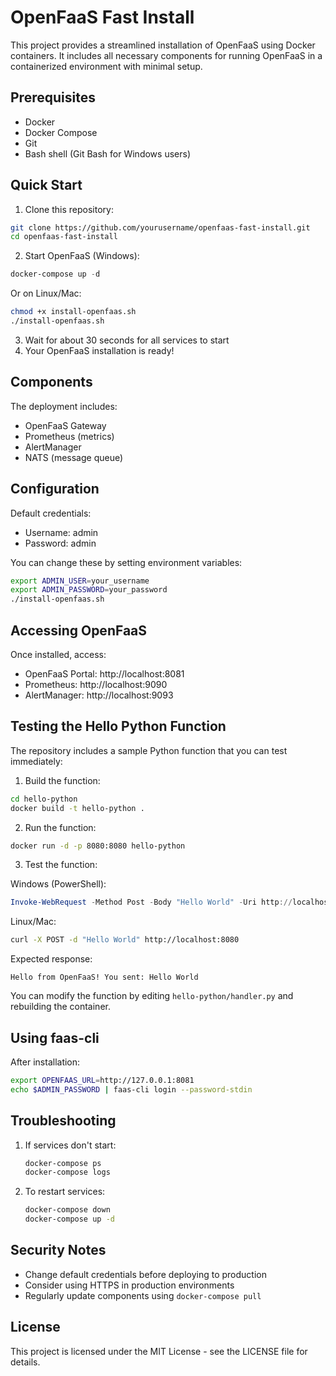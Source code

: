 # OpenFaaS Fast Install

This project provides a streamlined installation of OpenFaaS using Docker containers. It includes all necessary components for running OpenFaaS in a containerized environment with minimal setup.

## Prerequisites

- Docker
- Docker Compose
- Git
- Bash shell (Git Bash for Windows users)

## Quick Start

1. Clone this repository:
```bash
git clone https://github.com/yourusername/openfaas-fast-install.git
cd openfaas-fast-install
```

2. Start OpenFaaS (Windows):
```powershell
docker-compose up -d
```

   Or on Linux/Mac:
```bash
chmod +x install-openfaas.sh
./install-openfaas.sh
```

3. Wait for about 30 seconds for all services to start
4. Your OpenFaaS installation is ready!

## Components

The deployment includes:
- OpenFaaS Gateway
- Prometheus (metrics)
- AlertManager
- NATS (message queue)

## Configuration

Default credentials:
- Username: admin
- Password: admin

You can change these by setting environment variables:
```bash
export ADMIN_USER=your_username
export ADMIN_PASSWORD=your_password
./install-openfaas.sh
```

## Accessing OpenFaaS

Once installed, access:
- OpenFaaS Portal: http://localhost:8081
- Prometheus: http://localhost:9090
- AlertManager: http://localhost:9093

## Testing the Hello Python Function

The repository includes a sample Python function that you can test immediately:

1. Build the function:
```bash
cd hello-python
docker build -t hello-python .
```

2. Run the function:
```bash
docker run -d -p 8080:8080 hello-python
```

3. Test the function:

Windows (PowerShell):
```powershell
Invoke-WebRequest -Method Post -Body "Hello World" -Uri http://localhost:8080
```

Linux/Mac:
```bash
curl -X POST -d "Hello World" http://localhost:8080
```

Expected response:
```
Hello from OpenFaaS! You sent: Hello World
```

You can modify the function by editing `hello-python/handler.py` and rebuilding the container.

## Using faas-cli

After installation:
```bash
export OPENFAAS_URL=http://127.0.0.1:8081
echo $ADMIN_PASSWORD | faas-cli login --password-stdin
```

## Troubleshooting

1. If services don't start:
   ```bash
   docker-compose ps
   docker-compose logs
   ```

2. To restart services:
   ```bash
   docker-compose down
   docker-compose up -d
   ```

## Security Notes

- Change default credentials before deploying to production
- Consider using HTTPS in production environments
- Regularly update components using `docker-compose pull`

## License

This project is licensed under the MIT License - see the LICENSE file for details.